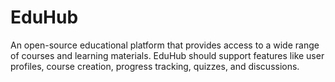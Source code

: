 # EduHub

An open-source educational platform that provides access to a wide range of courses and learning materials. EduHub should support features like user profiles, course creation, progress tracking, quizzes, and discussions.
